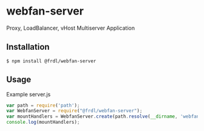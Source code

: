 # webfan-server

Proxy, LoadBalancer, vHost Multiserver Application

## Installation
````
$ npm install @frdl/webfan-server
````

## Usage
Example server.js
````javascript
var path = require('path');
var WebfanServer = require("@frdl/webfan-server");
var mountHandlers = WebfanServer.create(path.resolve(__dirname, 'webfan-server.config.js'));
console.log(mountHandlers);
````

